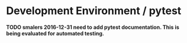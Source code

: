 # Development Environment / pytest

**TODO smalers 2016-12-31 need to add pytest documentation.  This is being evaluated for automated testing.**
